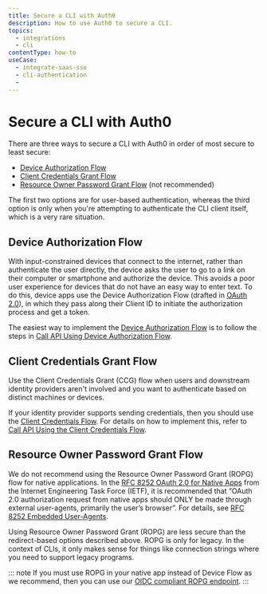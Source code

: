 ```yaml
---
title: Secure a CLI with Auth0
description: How to use Auth0 to secure a CLI.
topics:
  - integrations
  - cli
contentType: how-to
useCase: 
  - integrate-saas-sso
  - cli-authentication
  - 
---
```


# Secure a CLI with Auth0

There are three ways to secure a CLI with Auth0 in order of most secure to least secure:

* [Device Authorization Flow](#device-authorization-flow)
* [Client Credentials Grant Flow](#client-credentials-grant-flow)
* [Resource Owner Password Grant Flow](#resource-owner-password-grant-flow) (not recommended)

The first two options are for user-based authentication, whereas the third option is only when you're attempting to authenticate the CLI client itself, which is a very rare situation.

## Device Authorization Flow

With input-constrained devices that connect to the internet, rather than authenticate the user directly, the device asks the user to go to a link on their computer or smartphone and authorize the device. This avoids a poor user experience for devices that do not have an easy way to enter text. To do this, device apps use the Device Authorization Flow (drafted in [OAuth 2.0](https://tools.ietf.org/html/draft-ietf-oauth-device-flow-15)), in which they pass along their Client ID to initiate the authorization process and get a token.

The easiest way to implement the [Device Authorization Flow](/flows/concepts/device-auth) is to follow the steps in [Call API Using Device Authorization Flow](/flows/guides/device-auth/call-api-device-auth).

## Client Credentials Grant Flow

Use the Client Credentials Grant (CCG) flow when users and downstream identity providers aren't involved and you want to authenticate based on distinct machines or devices.

If your identity provider supports sending credentials, then you should use the [Client Credentials Flow](/flows/concepts/client-credentials). For details on how to implement this, refer to [Call API Using the Client Credentials Flow](/flows/guides/client-credentials/call-api-client-credentials).

## Resource Owner Password Grant Flow

We do not recommend using the Resource Owner Password Grant (ROPG) flow for native applications. In the [RFC 8252 OAuth 2.0 for Native Apps](https://tools.ietf.org/html/rfc8252) from the Internet Engineering Task Force (IETF), it is recommended that “OAuth 2.0 authorization request from native apps should ONLY be made through external user-agents, primarily the user’s browser”. For details, see [RFC 8252 Embedded User-Agents](https://tools.ietf.org/html/rfc8252#section-8.12).

Using Resource Owner Password Grant (ROPG) are less secure than the redirect-based options described above. ROPG is only for legacy. In the context of CLIs, it only makes sense for things like connection strings where you need to support legacy programs.

::: note
If you must use ROPG in your native app instead of Device Flow as we recommend, then you can use our [OIDC compliant ROPG endpoint](/api/authentication#resource-owner-password).
:::